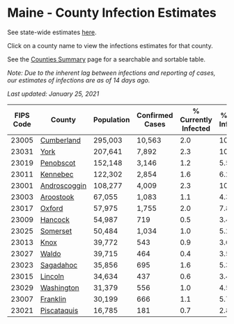 # Maine - County Infection Estimates

See state-wide estimates [here](/infections/us-me).

Click on a county name to view the infections estimates for that county.

See the [Counties Summary](/infections/summary-counties) page for a searchable and sortable table.

*Note: Due to the inherent lag between infections and reporting of cases, our estimates of infections are as of 14 days ago.*

*Last updated: January 25, 2021*

|   FIPS Code |                       County |   Population |   Confirmed Cases |   % Currently Infected |   % Total Infected |
|-------------|------------------------------|--------------|-------------------|------------------------|--------------------|
|       23005 |     [Cumberland](cumberland) |      295,003 |            10,563 |                    2.0 |               10.7 |
|       23031 |                 [York](york) |      207,641 |             7,892 |                    2.3 |               10.4 |
|       23019 |       [Penobscot](penobscot) |      152,148 |             3,146 |                    1.2 |                5.5 |
|       23011 |         [Kennebec](kennebec) |      122,302 |             2,854 |                    1.6 |                6.2 |
|       23001 | [Androscoggin](androscoggin) |      108,277 |             4,009 |                    2.3 |               10.1 |
|       23003 |       [Aroostook](aroostook) |       67,055 |             1,083 |                    1.1 |                4.3 |
|       23017 |             [Oxford](oxford) |       57,975 |             1,755 |                    2.0 |                7.8 |
|       23009 |           [Hancock](hancock) |       54,987 |               719 |                    0.5 |                3.4 |
|       23025 |         [Somerset](somerset) |       50,484 |             1,034 |                    1.0 |                5.2 |
|       23013 |                 [Knox](knox) |       39,772 |               543 |                    0.9 |                3.6 |
|       23027 |               [Waldo](waldo) |       39,715 |               464 |                    0.4 |                3.5 |
|       23023 |       [Sagadahoc](sagadahoc) |       35,856 |               695 |                    1.6 |                5.3 |
|       23015 |           [Lincoln](lincoln) |       34,634 |               437 |                    0.6 |                3.4 |
|       23029 |     [Washington](washington) |       31,379 |               556 |                    1.0 |                4.5 |
|       23007 |         [Franklin](franklin) |       30,199 |               666 |                    1.1 |                5.7 |
|       23021 |   [Piscataquis](piscataquis) |       16,785 |               181 |                    0.7 |                2.8 |